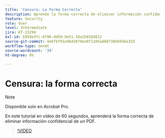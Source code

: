 ```yaml
---
title: 'Censura: La Forma Correcta'
description: Aprende la forma correcta de eliminar información confidencial de un PDF
feature: Security
role: User
level: Intermediate
jira: KT-13294
exl-id: b958e3fc-679b-4d59-9e51-10a1b826d812
source-git-commit: 4e6fbf91e96d26f9ee8f1105ad68738b9450a32d
workflow-type: tm+mt
source-wordcount: '39'
ht-degree: 0%

---
```


# Censura: la forma correcta

>[!NOTE]
>
>Disponible solo en Acrobat Pro.

En este tutorial en vídeo de 60 segundos, aprenderá la forma correcta de eliminar información confidencial de un PDF.

>[!VIDEO](https://video.tv.adobe.com/v/3411377?quality=12&learn=on&hidetitle=true)
